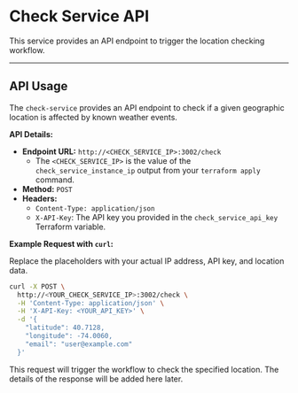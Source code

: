 # Check Service API

This service provides an API endpoint to trigger the location checking workflow.

---

## API Usage

The `check-service` provides an API endpoint to check if a given geographic location is affected by known weather events.

**API Details:**

- **Endpoint URL:** `http://<CHECK_SERVICE_IP>:3002/check`
  - The `<CHECK_SERVICE_IP>` is the value of the `check_service_instance_ip` output from your `terraform apply` command.
- **Method:** `POST`
- **Headers:**
  - `Content-Type: application/json`
  - `X-API-Key`: The API key you provided in the `check_service_api_key` Terraform variable.

**Example Request with `curl`:**

Replace the placeholders with your actual IP address, API key, and location data.

```bash
curl -X POST \
  http://<YOUR_CHECK_SERVICE_IP>:3002/check \
  -H 'Content-Type: application/json' \
  -H 'X-API-Key: <YOUR_API_KEY>' \
  -d '{
    "latitude": 40.7128,
    "longitude": -74.0060,
    "email": "user@example.com"
  }'
```

This request will trigger the workflow to check the specified location. The details of the response will be added here later.
